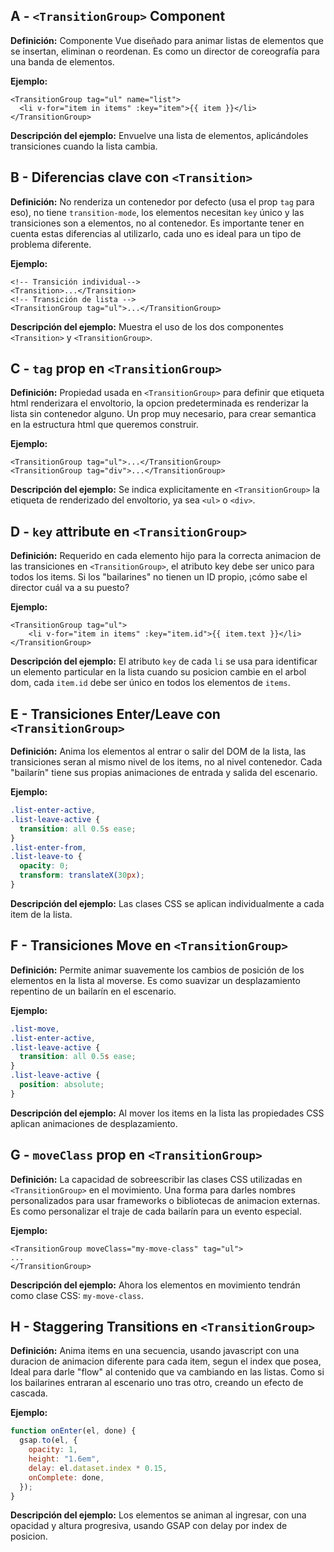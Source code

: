## A - `<TransitionGroup>` Component

**Definición:** Componente Vue diseñado para animar listas de elementos que se insertan, eliminan o reordenan. Es como un director de coreografía para una banda de elementos.

**Ejemplo:**

```vue
<TransitionGroup tag="ul" name="list">
  <li v-for="item in items" :key="item">{{ item }}</li>
</TransitionGroup>
```

**Descripción del ejemplo:** Envuelve una lista de elementos, aplicándoles transiciones cuando la lista cambia.

## B - Diferencias clave con `<Transition>`

**Definición:** No renderiza un contenedor por defecto (usa el prop `tag` para eso), no tiene `transition-mode`, los elementos necesitan `key` único y las transiciones son a elementos, no al contenedor.
Es importante tener en cuenta estas diferencias al utilizarlo, cada uno es ideal para un tipo de problema diferente.

**Ejemplo:**

```vue
<!-- Transición individual-->
<Transition>...</Transition>
<!-- Transición de lista -->
<TransitionGroup tag="ul">...</TransitionGroup>
```

**Descripción del ejemplo:** Muestra el uso de los dos componentes `<Transition>` y `<TransitionGroup>`.

## C - `tag` prop en `<TransitionGroup>`

**Definición:** Propiedad usada en `<TransitionGroup>` para definir que etiqueta html renderizara el envoltorio, la opcion predeterminada es renderizar la lista sin contenedor alguno. Un prop muy necesario, para crear semantica en la estructura html que queremos construir.

**Ejemplo:**

```vue
<TransitionGroup tag="ul">...</TransitionGroup>
<TransitionGroup tag="div">...</TransitionGroup>
```

**Descripción del ejemplo:** Se indica explicitamente en `<TransitionGroup>` la etiqueta de renderizado del envoltorio, ya sea `<ul>` o `<div>`.

## D - `key` attribute en `<TransitionGroup>`

**Definición:** Requerido en cada elemento hijo para la correcta animacion de las transiciones en `<TransitionGroup>`, el atributo key debe ser unico para todos los items. Si los "bailarines" no tienen un ID propio, ¡cómo sabe el director cuál va a su puesto?

**Ejemplo:**

```vue
<TransitionGroup tag="ul">
    <li v-for="item in items" :key="item.id">{{ item.text }}</li>
</TransitionGroup>
```

**Descripción del ejemplo:** El atributo `key` de cada `li` se usa para identificar un elemento particular en la lista cuando su posicion cambie en el arbol dom, cada `item.id` debe ser único en todos los elementos de `items`.

## E - Transiciones Enter/Leave con `<TransitionGroup>`

**Definición:** Anima los elementos al entrar o salir del DOM de la lista, las transiciones seran al mismo nivel de los items, no al nivel contenedor. Cada "bailarín" tiene sus propias animaciones de entrada y salida del escenario.

**Ejemplo:**

```css
.list-enter-active,
.list-leave-active {
  transition: all 0.5s ease;
}
.list-enter-from,
.list-leave-to {
  opacity: 0;
  transform: translateX(30px);
}
```

**Descripción del ejemplo:** Las clases CSS se aplican individualmente a cada item de la lista.

## F - Transiciones Move en `<TransitionGroup>`

**Definición:** Permite animar suavemente los cambios de posición de los elementos en la lista al moverse. Es como suavizar un desplazamiento repentino de un bailarín en el escenario.

**Ejemplo:**

```css
.list-move,
.list-enter-active,
.list-leave-active {
  transition: all 0.5s ease;
}
.list-leave-active {
  position: absolute;
}
```

**Descripción del ejemplo:** Al mover los items en la lista las propiedades CSS aplican animaciones de desplazamiento.

## G - `moveClass` prop en `<TransitionGroup>`

**Definición:** La capacidad de sobreescribir las clases CSS utilizadas en `<TransitionGroup>` en el movimiento. Una forma para darles nombres personalizados para usar frameworks o bibliotecas de animacion externas. Es como personalizar el traje de cada bailarín para un evento especial.

**Ejemplo:**

```vue
<TransitionGroup moveClass="my-move-class" tag="ul">
...
</TransitionGroup>
```

**Descripción del ejemplo:** Ahora los elementos en movimiento tendrán como clase CSS: `my-move-class`.

## H - Staggering Transitions en `<TransitionGroup>`

**Definición:** Anima items en una secuencia, usando javascript con una duracion de animacion diferente para cada item, segun el index que posea, Ideal para darle "flow" al contenido que va cambiando en las listas. Como si los bailarines entraran al escenario uno tras otro, creando un efecto de cascada.

**Ejemplo:**

```js
function onEnter(el, done) {
  gsap.to(el, {
    opacity: 1,
    height: "1.6em",
    delay: el.dataset.index * 0.15,
    onComplete: done,
  });
}
```

**Descripción del ejemplo:** Los elementos se animan al ingresar, con una opacidad y altura progresiva, usando GSAP con delay por index de posicion.
